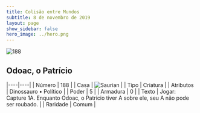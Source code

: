 ```yaml
---
title: Colisão entre Mundos
subtitle: 8 de novembro de 2019
layout: page
show_sidebar: false
hero_image: ../hero.png
---
```


![188](https://cdn.keyforgegame.com/media/card_front/pt/452_188_C77M9JCV3HC8_pt.png)

## Odoac, o Patrício

|----|----|
| Número | 188 |
| Casa | ![Saurian](https://archonarcana.com/images/thumb/9/9e/Saurian_P.png/22px-Saurian_P.png "Sauro") |
| Tipo | Criatura |
| Atributos | Dinossauro • Político |
| Poder | 5 |
| Armadura | 0 |
| Texto | Jogar: Capture 1A.  Enquanto Odoac, o Patrício tiver A sobre ele, seu A não pode ser roubado. |
| Raridade | Comum |
